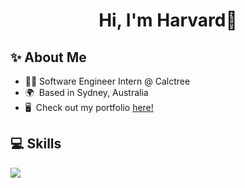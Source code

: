 <h1 align="center">Hi, I'm Harvard👋</h1>

## ✨ About Me
*   🧑‍💻  Software Engineer Intern @ Calctree
*   🌍  Based in Sydney, Australia
*   🖥️  Check out my portfolio [here!](http://froxzen.github.io/My-Portfolio/)

## 💻 Skills

<img src="https://skillicons.dev/icons?i=html,css,javascript,typescript,react,nextjs,nodejs,express,jest,c,cpp,java,py" />
                    

